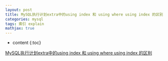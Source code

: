 ```yaml
---
layout: post
title: MySQL执行计划extra中的using index 和 using where using index 的区别
categories: mysql
tags: 索引 explain
mathjax: true
---
```

* content
{:toc}





[MySQL执行计划extra中的using index 和 using where using index 的区别](https://www.linuxidc.com/Linux/2017-08/146297.htm)
